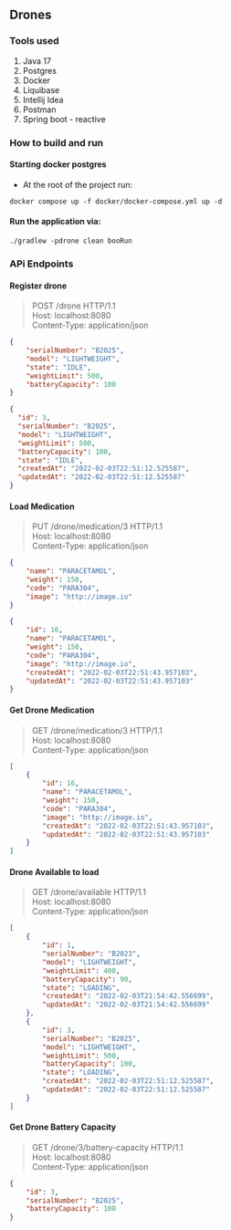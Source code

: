 ## Drones
### Tools used
1. Java 17
2. Postgres
3. Docker
4. Liquibase
5. Intellij Idea
6. Postman
7. Spring boot - reactive

### How to build and run
#### Starting docker postgres
- At the root of the project run: 
```shell
docker compose up -f docker/docker-compose.yml up -d
```
#### Run the application via:
```shell
./gradlew -pdrone clean booRun
```

### APi Endpoints
#### Register drone
> POST /drone HTTP/1.1 <br/>
> Host: localhost:8080 <br/>
> Content-Type: application/json <br/>
> 
```json
{
    "serialNumber": "B2025",
    "model": "LIGHTWEIGHT",
    "state": "IDLE",
    "weightLimit": 500,
    "batteryCapacity": 100
}
```

```json
{
  "id": 3,
  "serialNumber": "B2025",
  "model": "LIGHTWEIGHT",
  "weightLimit": 500,
  "batteryCapacity": 100,
  "state": "IDLE",
  "createdAt": "2022-02-03T22:51:12.525587",
  "updatedAt": "2022-02-03T22:51:12.525587"
}
```
#### Load Medication
> PUT /drone/medication/3 HTTP/1.1 <br/>
> Host: localhost:8080 <br/>
> Content-Type: application/json <br/>
>
```json
{
    "name": "PARACETAMOL",
    "weight": 150,
    "code": "PARA304",
    "image": "http://image.io"
}
```

```json
{
    "id": 16,
    "name": "PARACETAMOL",
    "weight": 150,
    "code": "PARA304",
    "image": "http://image.io",
    "createdAt": "2022-02-03T22:51:43.957103",
    "updatedAt": "2022-02-03T22:51:43.957103"
}
```
#### Get Drone Medication
> GET /drone/medication/3 HTTP/1.1 <br/>
> Host: localhost:8080 <br/>
> Content-Type: application/json <br/>
>

```json
[
    {
        "id": 16,
        "name": "PARACETAMOL",
        "weight": 150,
        "code": "PARA304",
        "image": "http://image.io",
        "createdAt": "2022-02-03T22:51:43.957103",
        "updatedAt": "2022-02-03T22:51:43.957103"
    }
]
```
#### Drone Available to load
> GET /drone/available HTTP/1.1 <br/>
> Host: localhost:8080 <br/>
> Content-Type: application/json <br/>
>

```json
[
    {
        "id": 1,
        "serialNumber": "B2023",
        "model": "LIGHTWEIGHT",
        "weightLimit": 400,
        "batteryCapacity": 90,
        "state": "LOADING",
        "createdAt": "2022-02-03T21:54:42.556699",
        "updatedAt": "2022-02-03T21:54:42.556699"
    },
    {
        "id": 3,
        "serialNumber": "B2025",
        "model": "LIGHTWEIGHT",
        "weightLimit": 500,
        "batteryCapacity": 100,
        "state": "LOADING",
        "createdAt": "2022-02-03T22:51:12.525587",
        "updatedAt": "2022-02-03T22:51:12.525587"
    }
]
```
#### Get Drone Battery Capacity
> GET /drone/3/battery-capacity HTTP/1.1 <br/>
> Host: localhost:8080 <br/>
> Content-Type: application/json <br/>
>

```json
{
    "id": 3,
    "serialNumber": "B2025",
    "batteryCapacity": 100
}
```
